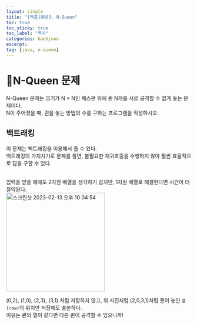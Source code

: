 ```yaml
---
layout: single
title: "[백준]9663. N-Queen"
toc: true
toc_sticky: true
toc_label: "목차"
categories: baekjoon
excerpt: 
tag: [java, n-queen]
---
```


# 📘N-Queen 문제
N-Queen 문제는 크기가 N × N인 체스판 위에 퀸 N개를 서로 공격할 수 없게 놓는 문제이다.  
N이 주어졌을 때, 퀸을 놓는 방법의 수를 구하는 프로그램을 작성하시오.  

## 백트래킹
이 문제는 백트래킹을 이용해서 풀 수 있다.  
백트래킹의 가지치기로 문제를 풀면, 불필요한 재귀호출을 수행하지 않아 훨씬 효율적으로 답을 구할 수 있다.  
<br>

입력을 받을 때에도 2차원 배열을 생각하기 쉽지만, 1차원 배열로 해결한다면 시간이 더 절약된다.  
<img width="268" alt="스크린샷 2023-02-13 오후 10 04 54" src="https://user-images.githubusercontent.com/104587537/218466040-459778f8-82d1-4617-80fc-48e7b5ad9dc4.png">  

(0,2), (1,0), (2,3), (3,1) 처럼 저장하지 않고, 위 사진처럼 (2,0,3,1)처럼 퀸이 놓인 `열(row)`의 위치만 저장해도 충분하다.  
이유는 퀸의 열이 같다면 다른 퀸이 공격할 수 있으니까!  

